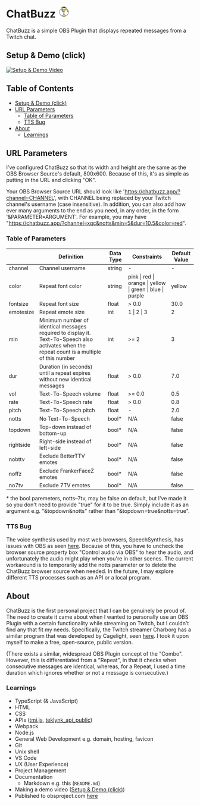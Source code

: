 # ChatBuzz ![](./assets/favicon/favicon-32x32.png)
ChatBuzz is a simple OBS Plugin that displays repeated messages from a Twitch chat.

## Setup & Demo (click)
[![Setup & Demo Video](https://img.youtube.com/vi/H00uMktz4qo/0.jpg)](https://youtu.be/H00uMktz4qo "ChatBuzz Setup & Demo")

## Table of Contents
* [Setup & Demo (click)](#setup--demo-click)
* [URL Parameters](#url-parameters)
  * [Table of Parameters](#table-of-parameters)
  * [TTS Bug](#tts-bug)
* [About](#about)
  * [Learnings](#learnings)

## URL Parameters
I've configured ChatBuzz so that its width and height are the same as the OBS Browser Source's default, 800x600. Because of this, it's as simple as putting in the URL and clicking "OK".

Your OBS Browser Source URL should look like 'https://chatbuzz.app/?channel=CHANNEL', with CHANNEL being replaced by your Twitch channel's username (case insensitive). In addition, you can also add how ever many arguments to the end as you need, in any order, in the form '&PARAMETER=ARGUMENT'. For example, you may have "https://chatbuzz.app/?channel=xqc&notts&min=5&dur=10.5&color=red".

### Table of Parameters
|           | Definition                                                                                                                                    | Data Type | Constraints                                                | Default Value |
|-----------|-----------------------------------------------------------------------------------------------------------------------------------------------|-----------|------------------------------------------------------------|---------------|
| channel   | Channel username                                                                                                                              | string    | -                                                          | -             |
| color     | Repeat font color                                                                                                                             | string    | pink \| red \| orange \| yellow \| green \| blue \| purple | yellow        |
| fontsize  | Repeat font size                                                                                                                              | float     | > 0.0                                                      | 30.0          |
| emotesize | Repeat emote size                                                                                                                             | int       | 1 \| 2 \| 3                                                | 2             |
| min       | Minimum number of identical messages required to display it. Text-To-Speech also activates when the repeat count is a multiple of this number | int       | >= 2                                                       | 3             |
| dur       | Duration (in seconds) until a repeat expires without new identical messages                                                                   | float     | > 0.0                                                      | 7.0           |
| vol       | Text-To-Speech volume                                                                                                                         | float     | >= 0.0                                                     | 0.5           |
| rate      | Text-To-Speech rate                                                                                                                           | float     | > 0.0                                                      | 0.8           |
| pitch     | Text-To-Speech pitch                                                                                                                          | float     | -                                                          | 2.0           |
| notts     | No Text-To-Speech                                                                                                                             | bool*     | N/A                                                        | false         |
| topdown   | Top-down instead of bottom-up                                                                                                                 | bool*     | N/A                                                        | false         |
| rightside | Right-side instead of left-side                                                                                                               | bool*     | N/A                                                        | false         |
| nobttv    | Exclude BetterTTV emotes                                                                                                                      | bool*     | N/A                                                        | false         |
| noffz     | Exclude FrankerFaceZ emotes                                                                                                                   | bool*     | N/A                                                        | false         |
| no7tv     | Exclude 7TV emotes                                                                                                                            | bool*     | N/A                                                        | false         |

\* the bool paremeters, notts–7tv, may be false on default, but I've made it so you don't need to provide "true" for it to be true. Simply include it as an argument e.g. "&topdown&notts" rather than "&topdown=true&notts=true".

### TTS Bug
The voice synthesis used by most web browsers, SpeechSynthesis, has issues with OBS as seen [here](https://github.com/obsproject/obs-browser/issues/404). Because of this, you have to uncheck the browser source property box "Control audio via OBS" to hear the audio, and unfortunately the audio might play when you're in other scenes. The current workaround is to temporarily add the notts parameter or to delete the ChatBuzz browser source when needed. In the future, I may explore different TTS processes such as an API or a local program.

## About
ChatBuzz is the first personal project that I can be genuinely be proud of. The need to create it came about when I wanted to personally use an OBS Plugin with a certain functionality while streaming on Twitch, but I couldn't find any that fit my needs. Specifically, the Twitch streamer Charborg has a similar program that was developed by Cagelight, seen [here](https://www.youtube.com/watch?v=pFehqYehbUA). I took it upon myself to make a free, open-source, public version.

(There exists a similar, widespread OBS Plugin concept of the "Combo". However, this is differentiated from a "Repeat", in that it checks when consecutive messages are identical, whereas, for a Repeat, I used a time duration which ignores whether or not a message is consecutive.)

### Learnings
- TypeScript (& JavaScript)
- HTML
- CSS
- APIs ([tmi.js](https://github.com/tmijs/tmi.js), [teklynk_api_public](https://github.com/teklynk/twitch_api_public))
- Webpack
- Node.js
- General Web Development e.g. domain, hosting, favicon
- Git
- Unix shell
- VS Code
- UX (User Experience)
- Project Management
- Documentation
  - Markdown e.g. this (`README.md`)
- Making a demo video ([Setup & Demo (click)](#setup--demo-click))
- Published to obsproject.com [here](https://obsproject.com/forum/resources/chatbuzz.1757/)
